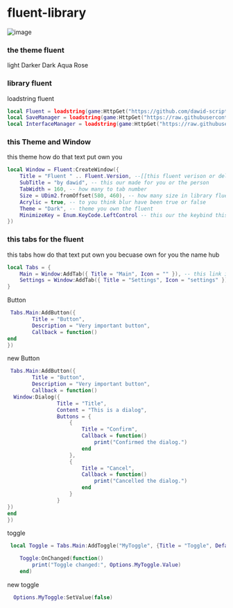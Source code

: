 # fluent-library
![image](https://forgenet.gitbook.io/~gitbook/image?url=https%3A%2F%2F1481849050-files.gitbook.io%2F%7E%2Ffiles%2Fv0%2Fb%2Fgitbook-x-prod.appspot.com%2Fo%2Fspaces%252FqTYspa6M7hcHjeBMoysI%252Fuploads%252FDgmBN3trLINFncdvGN99%252Flogodark.png%3Falt%3Dmedia%26token%3Dcd8430d9-e0d2-4d17-8f18-0d9fb33bbeba&width=400&dpr=3&quality=100&sign=90acdcc4&sv=2)
### the theme fluent
light
Darker
Dark
Aqua
Rose


### library fluent
loadstring fluent
```lua
local Fluent = loadstring(game:HttpGet("https://github.com/dawid-scripts/Fluent/releases/latest/download/main.lua"))()
local SaveManager = loadstring(game:HttpGet("https://raw.githubusercontent.com/dawid-scripts/Fluent/master/Addons/SaveManager.lua"))()
local InterfaceManager = loadstring(game:HttpGet("https://raw.githubusercontent.com/dawid-scripts/Fluent/master/Addons/InterfaceManager.lua"))()
```
### this Theme and Window
this theme how do that text put own you
```lua
local Window = Fluent:CreateWindow({
    Title = "Fluent " .. Fluent.Version, --[[this fluent verison or deleted]] --[[one the title put name you own]]
    SubTitle = "by dawid", -- this our made for you or the person
    TabWidth = 160, -- how many to tab number
    Size = UDim2.fromOffset(580, 460), -- how many size in library fluent
    Acrylic = true, -- to you think blur have been true or false
    Theme = "Dark", -- theme you own the fluent
    MinimizeKey = Enum.KeyCode.LeftControl -- this our the keybind this you PC
})
```

### this tabs for the fluent
this tabs how do that text put own you becuase own for you the name hub
```lua
local Tabs = {
    Main = Window:AddTab({ Title = "Main", Icon = "" }), -- this link icon is https://lucide.dev/icons/
    Settings = Window:AddTab({ Title = "Settings", Icon = "settings" })
}
```
Button
```lua
 Tabs.Main:AddButton({
        Title = "Button",
        Description = "Very important button",
        Callback = function()
end
})
```

new Button
```lua
 Tabs.Main:AddButton({
        Title = "Button",
        Description = "Very important button",
        Callback = function()
  Window:Dialog({
                Title = "Title",
                Content = "This is a dialog",
                Buttons = {
                    {
                        Title = "Confirm",
                        Callback = function()
                            print("Confirmed the dialog.")
                        end
                    },
                    {
                        Title = "Cancel",
                        Callback = function()
                            print("Cancelled the dialog.")
                        end
                    }
                }
})
end
})
```

toggle
```lua
 local Toggle = Tabs.Main:AddToggle("MyToggle", {Title = "Toggle", Default = false })

    Toggle:OnChanged(function()
        print("Toggle changed:", Options.MyToggle.Value)
    end)
```

new toggle
```lua
  Options.MyToggle:SetValue(false)
```
